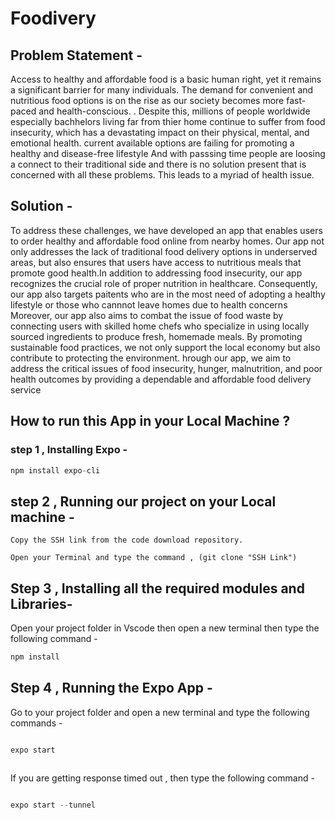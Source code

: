 # Foodivery

 ## Problem Statement -
 
 Access to healthy and affordable food is a basic human right, yet it remains a significant barrier for many individuals.
 The demand for convenient and nutritious food options is on the rise as our society becomes more fast-paced and health-conscious.
.  Despite this, millions of people worldwide especially bachhelors living far from thier home continue to suffer from food insecurity,
 which has a devastating impact on their physical, mental, and emotional health. current available options are failing for promoting a healthy and disease-free lifestyle
And with passsing time people are loosing a connect to their traditional side and there is no solution present that is concerned with all these problems.
This leads to a myriad of health issue.

 
 
 ## Solution -
 
To address these challenges, we have developed an app that enables users to order healthy and affordable food online from nearby homes. Our app not only addresses the lack of traditional food delivery options in underserved areas,
 but also ensures that users have access to nutritious meals that promote good health.In addition to addressing food insecurity, our app recognizes the crucial role of proper nutrition in healthcare.
 Consequently, our app also targets paitents who are in the most need of adopting a healthy lifestyle or those who cannnot leave homes due to health concerns
Moreover, our app also aims to combat the issue of food waste by connecting users with skilled home chefs who specialize in using locally sourced ingredients to produce fresh, homemade meals. By promoting sustainable food practices, we not only support the local economy but also contribute to protecting the environment.
hrough our app, we aim to address the critical issues of food insecurity, hunger, malnutrition, and poor health outcomes by providing a dependable and affordable food delivery service

  
  ## How to run this App in your Local Machine ?
  
  ### step 1 , Installing Expo -
  
   ```javascript
   npm install expo-cli
```

## step 2 , Running our project on your Local machine - 

    Copy the SSH link from the code download repository.
   
    Open your Terminal and type the command , (git clone "SSH Link")
   
   
   
 ## Step 3 , Installing all the required modules and Libraries-
 
 Open your project folder in Vscode then open a new terminal then type the following command - 
 
 ```javascript
 npm install
 ```
 
 ## Step 4 , Running the Expo App - 
 
 Go to your project folder and open a new terminal and type the following commands -
 
 ```javascript
 
 expo start 
  
 ```
 
 If you are getting response timed out  , then type the following command - 
 
 ```javascript
 
 expo start --tunnel
 
 ```
    
   
